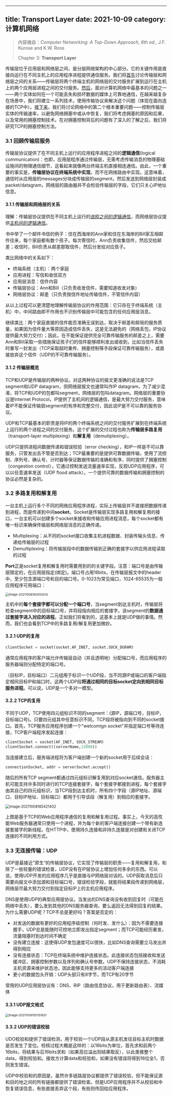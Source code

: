 
---
title: Transport Layer
date: 2021-10-09
category: 计算机网络
---


> 内容摘自：*Computer Networking: A Top-Down Approach, 6th* *ed.,* J.F. Kurose and K.W. Ross
>
> Chapter 3: **Transport Layer**

<!-- more -->

传输层位于应用层和网络层之间，是分层网络架构的中心部分。它的关键作用是直接向运行在不同主机上的应用程序进程提供通信服务。我们将<u>首先</u>讨论传输层和网络层之间的关系——传输层将两个终端主机的网络层的交付服务扩展到运行在主机上的两个应用层进程之间的交付服务。<u>然后</u>，面对计算机网络中最基本的问题之一——两个实体如何在一个可能丢失和损坏数据的媒体上可靠地通信，在越来越复杂在场景中，我们将建立一系列技术，使用传输协议来解决这个问题（体现在面向连接的TCP中）。<u>接下来</u>，我们将讨论网络中的第二个根本重要问题——控制传输层实体的传输速率，以避免网络拥塞中或从中恢复，我们将考虑拥塞的原因和后果，以及常用的拥塞控制技术。在对拥塞控制背后的问题有了深入的了解之后，我们将研究TCP的拥塞控制方法。


### 3.1 回顾传输层服务

传输层协议提供了在不同主机上运行的应用程序进程之间的**逻辑通信**(logical communication)：也即，应用层程序通过传输层，无需考虑传输消息的物理基础设施间的物理通信细节，这看起来就像两台终端主机直接相连通信。由此，一个重要的事实是，**传输层协议在终端系统中实现**，而不在网络路由中实现。这意味着，通信时从应用层的messages分块成传输层的segment，然后发送到网络层封装成packet/datagram，网络层的路由器并不会检验传输层的字段，它们只关心IP地址信息。

#### 3.1.1 传输层和网络层的关系

理解：传输层协议提供在不同主机上运行的<u>进程之间的逻辑通信</u>，而网络层协议提供<u>主机间的逻辑通信</u>。

书中举了一个邮件书信的例子：住在西海岸的Ann家和住在东海岸的Bill家互相邮件往来，每个家庭都有数个孩子。每次寄信时，Ann负责收集信件，然后交给邮差；收信时，Bill负责从邮差那取信件，然后分发给对应孩子。

类比网络中的关系如下：

* 终端系统（主机）：两个家庭
* 应用进程：写信和收信双方
* 应用层消息：信件内容
* 传输层协议：Ann和Bill（只负责收发信件，需要知道收发对象）
* 网络层协议：邮差（只负责按信件地址传输信件，不管信件内容）

从以上过程可以更清楚地理解传输层协议的作用范围：它只存在于终端系统（主机）中，中间路由即不作用也不识别传输层中可能包含的任何应用层消息。

继续类比：两个家庭直接的信件能否准确无误到达，取决于邮差和邮局的服务质量，如果因为信件量大等原因造成信件丢失，这是无法避免的（网络丢包，IP协议提供最大努力交付）；因此，在不能保证提供完全可靠传输服务的邮差之上，需要Ann和Bill采取一些措施保证孩子们的信件能够顺利发出或收到，比如当信件丢失时重写一封发出（TCP采取超时重传、拥塞控制等手段保证可靠传输服务），或直接放弃这个信件（UDP的不可靠传输服务）。

#### 3.1.2 传输层概览

TCP和UDP是传输层的两种协议。对这两种协议的报文更准确的说法是TCP segment和UDP datagram，但网络层报文也通常叫作IP datagram，为了减少混淆，将TCP和UDP的包都叫segment，网络层的包叫datagram。网络层的重要协议是Internet Protocol，IP提供了主机间的逻辑通信，是最大努力交付服务，意味着IP不能保证传输层segment的有序和完整交付，因此说IP是不可以靠的服务协议。

UDP和TCP最基本的职责是将IP的两个终端系统之间的交付服务扩展到在终端系统上运行的两个进程之间的交付服务。这个扩展的交付过程也称为**传输层多路复用**（transport-layer multiplexing）和**解复用**（demutiplexing）。

UDP只提供进程间数据传递和错误校验（error checking），和IP一样是不可以靠服务，只管发出去不管是否到达；TCP最重要的是提供可靠数据传输，使用了流控制、序列号、确认号、计时器等保证数据传输的准确和有序，同时提供了拥塞控制（congestion control），它通过控制发送流量速率实现，反观UDP应用程序，可以以任意速率发送（UDP flood attack）。一个提供可靠的数据传输和拥塞控制的协议必然是复杂的。

### 3.2 多路复用和解复用

一台主机上运行多个不同的网络应用程序进程，实际上传输层并不直接把数据传递到进程，而是传递到中间**socket**。Socket是传输层实现多路复用和解复用的接口，一台主机可以创建多个socket来接收和传输应用进程消息，每个socket都有唯一标识来确保传输层和网络层消息的正确传递。

* Multiplexing：从不同的socket接口收集主机进程数据、封装传输头信息、传递给传输层的过程
* Demultiplexing：将传输层段中的数据传输到正确的套接字以供应用进程读取的过程

**Port**正是socket复用和解复用时需要用到的的关键字段。注意：端口号是由传输层限定的，在应用层指定(绑定)。端口号占用16bits，在传输层报文中的header中，至少包含源端口号和目的端口号。0-1023为常见端口，1024-65535为一般应用程序可用端口：

<img src="https://cdn.jsdelivr.net/gh/juaran/juaran.github.io@image/typora/image-20211008160053014.png" alt="image-20211008160053014" style="zoom: 67%;" />

主机中的**每个套接字都可以分配一个端口号**，当segment到达主机时，传输层将检查segment中的目标端口号，并将段指向相应的套接字。该segment的**数据通过套接字进入对应的进程**。正如我们将看到的，这基本上就是UDP做的事情。然而，我们也会看到TCP中的多路复用/解复用更加微妙。

#### 3.2.1 UDP的复用

``` python
clientSocket = socket(socket.AF_INET, socket.SOCK_DGRAM)
```

通常应用程序的客户端允许传输层自动（并且透明地）分配端口号，而应用程序的服务器端则分配特定的端口号。

（目标IP，目标端口）二元组用于标识一个UDP段，当不同源IP或端口的客户端指定相同目标IP和端口时，这两个UDP段**将通过相同的目标socket定向到相同目标服务进程**。可以说，UDP是一个多对一模型。

#### 3.2.2 TCP的复用

不同于UDP，TCP使用四元组标识不同的segment：(源IP，源端口号，目标IP，目标端口号)。只要四元组其中任意标识不同，TCP段将被指向到不同的socket接口。首先，TCP服务应用程序创建一个"welcomign socket"并指定端口号等待连接，TCP客户端程序发起连接：

``` python
clientSocket = socket(AF_INET, SOCK_STREAM)
clientSocket.connect((serverName,12000))
```

当连接建立后，服务端进程将为客户端创建一个新的socket用于后续会话：

``` python
connectionSocket, addr = serverSocket.accept()
```

随后的所有TCP segment都通过四元组标识解复用到对应socket通信。服务器主机可能支持许多同时进行的TCP连接套接字，每个套接字都接到进程，每个套接字由其自己的四元组标识，当TCP段到达主机时，所有四个字段（源IP地址、源端口、目标IP地址、目标端口）都用于引导该段（解复用）到相应的套接字。

<img src="https://cdn.jsdelivr.net/gh/juaran/juaran.github.io@image/typora/image-20211008165421402.png" alt="image-20211008165421402" style="zoom:80%;" />

上图是基于TCP的Web应用程序通信的复用和解复用过程。事实上，今天的高性能Web服务器通常只使用一个进程，并为每个新的客户端连接创建一个带有新连接套接字的新线程。在HTTP中，使用持久连接和非持久连接是对创建和关闭TCP连接的不同利用方式。

### 3.3 无连接传输：UDP

UDP是最接近”原生“的传输层协议，它实现了传输层的职责——复用和解复用，和除了一些轻量的错误检查，UDP没有在IP层协议上增加任何多余的东西。可以说，使用UDP开发的应用程序几乎是直接与IP网络层对话的。UDP获取消息后只需要向报文中添加源和目标端口号，错误检验字段，就能将结果段传递到网络层，网络层尽最大努力交付到指定目标IP上的主机应用程序。

DNS是使用UDP的典型应用层协议。当发出的DNS查询没有收到回复时（可能在网络中丢失），要么发到其他的DNS服务器查询，要么返回无法得到回复的结果。为什么需要UDP呢？TCP不总是更好吗？答案是否定的：

* 对发送的数据有更好的应用程序级控制（何时发、发什么）：因为不需要连接握手，UDP总是能随时可控地立即发出指定segment；而TCP可能经历重发，流量阻塞时到达时间不确定
* 没有建立连接：这使得UDP发包速度可以很快，比如DNS查询需要立马发出并得到相应
* 没有连接状态：TCP在终端系统中维护连接状态。此连接状态包括接收和发送缓冲区、拥塞控制参数以及序列和确认号参数。UDP不保持连接状态，不消耗主机资源来维护状态池，因此能够支持更多的活动客户端连接
* 更小的数据包头开销：UDP头部只有8字节，而TCP有20字节

常用的UDP应用层协议有：DNS、RIP（路由信息协议，用于更新路由表）、流媒体

#### 3.3.1 UDP报文格式

<img src="https://cdn.jsdelivr.net/gh/juaran/juaran.github.io@image/typora/image-20211009150151631.png" alt="image-20211009150151631" style="zoom:67%;" />

#### 3.3.2 UDP的错误校验

UDO校验和提供了错误检测，用于校验一个UDP段从源主机发往目标主机时数据是否发生了变位。校核过程大概是这样的：以16bits为单位，首先求和前两个16bits，将结果与后16bits求和（如果高位溢出则结果取反），以此类推整个data，得到校验和。接收方计算data和校验和，如果没有错误将得到16位全1，否则发生错误。

UDP中校验和的原因是，虽然许多链路层协议都提供了错误校验，但不能保证源和目的地之间的所有链接都提供了错误检查。但是UDP应用程序并不从校验和中恢复错误信息，有些直接丢弃这个段，有些则传回给应用程序。